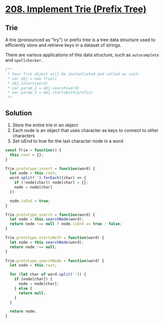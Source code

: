 # [208. Implement Trie (Prefix Tree)](https://leetcode.com/problems/implement-trie-prefix-tree/)

## Trie
A trie (pronounced as "try") or prefix tree is a tree data structure used to efficiently store and retrieve keys in a dataset of strings.

There are various applications of this data structure, such as `autocomplete` and `spellchecker`.



```js
/** 
 * Your Trie object will be instantiated and called as such:
 * var obj = new Trie()
 * obj.insert(word)
 * var param_2 = obj.search(word)
 * var param_3 = obj.startsWith(prefix)
 */
```

## Solution
1. Store the entire trie in an object
2. Each node is an object that uses character as keys to connect to other characters
3. Set isEnd to true for the last character node in a word

```js
const Trie = function() {
  this.root = {};
}

Trie.prototype.insert = function(word) {
  let node = this.root;
  word.split('').forEach((char) => {
    if (!node[char]) node[char] = {};
    node = node[char]
  })

  node.isEnd = true;
}

Trie.prototype.search = function(word) {
  let node = this.searchNode(word);
  return node !== null ? node.isEnd == true : false;
}

Trie.prototype.startsWith = function(word) {
  let node = this.searchNode(word);
  return node !== null;
}

Trie.prototype.searchNode = function(word) {
  let node = this.root;

  for (let char of word.split('')) {
    if (node[char]) {
      node = node[char];
    } else {
      return null;
    }
  }

  return node;
}
```
